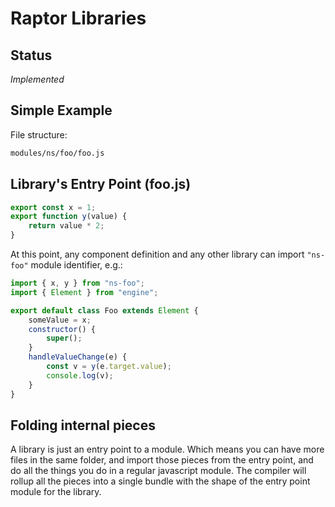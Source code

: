 # Raptor Libraries

## Status

_Implemented_

## Simple Example

File structure:

```bash
modules/ns/foo/foo.js
```

## Library's Entry Point (foo.js)

```js
export const x = 1;
export function y(value) {
    return value * 2;
}
```

At this point, any component definition and any other library can import `"ns-foo"` module identifier, e.g.:

```js
import { x, y } from "ns-foo";
import { Element } from "engine";

export default class Foo extends Element {
    someValue = x;
    constructor() {
        super();
    }
    handleValueChange(e) {
        const v = y(e.target.value);
        console.log(v);
    }
}
```

## Folding internal pieces

A library is just an entry point to a module. Which means you can have more files in the same folder, and import those pieces from the entry point, and do all the things you do in a regular javascript module. The compiler will rollup all the pieces into a single bundle with the shape of the entry point module for the library.
